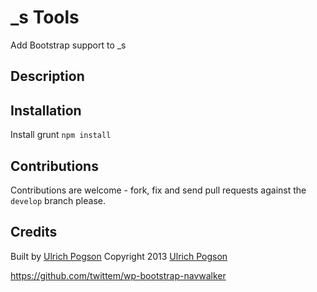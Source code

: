 # _s Tools

Add Bootstrap support to _s

## Description



## Installation

Install grunt `npm install`


## Contributions
Contributions are welcome - fork, fix and send pull requests against the `develop` branch please.

## Credits

Built by [Ulrich Pogson](https://twitter.com/GaryJ)
Copyright 2013 [Ulrich Pogson](http://gamajo.com/)

https://github.com/twittem/wp-bootstrap-navwalker

